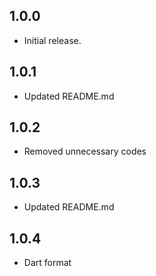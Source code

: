 ## 1.0.0

- Initial release.

## 1.0.1

- Updated README.md

## 1.0.2

- Removed unnecessary codes

## 1.0.3

- Updated README.md

## 1.0.4

- Dart format